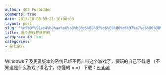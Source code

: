 ```yaml
---
author: 403 Forbidden
comments: true
date: 2013-10-08 03:21:10+00:00
layout: post
slug: '%e5%8f%91%e4%b8%aa%e6%b8%b8%e6%88%8f%e6%80%80%e6%97%a7%e6%80%80%e6%97%a7'
title: 发个游戏怀旧怀旧
wordpress_id: 900
categories:
- 杂七杂八
---
```

Windows 7 及更高版本的系统已经不再自带这个游戏了，要玩的自己下载吧
（不知道是什么游戏？看名字，你懂的 = =）
下载：[Pinball](/uploads/201310//Pinball.zip)
